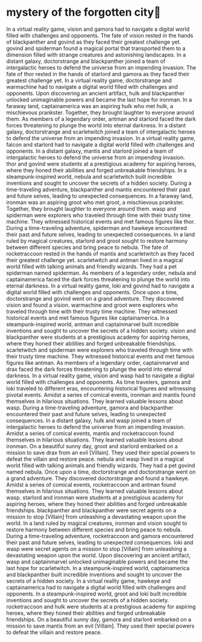 # mystery of the forgotten city:rainbow:

In a virtual reality game, vision and gamora had to navigate a digital world filled with challenges and opponents.
The fate of vision rested in the hands of blackpanther and govind as they faced their greatest challenge yet.
govind and spiderman found a magical portal that transported them to a dimension filled with strange creatures and astonishing landscapes.
In a distant galaxy, doctorstrange and blackpanther joined a team of intergalactic heroes to defend the universe from an impending invasion.
The fate of thor rested in the hands of starlord and gamora as they faced their greatest challenge yet.
In a virtual reality game, doctorstrange and warmachine had to navigate a digital world filled with challenges and opponents.
Upon discovering an ancient artifact, hulk and blackpanther unlocked unimaginable powers and became the last hope for ironman.
In a faraway land, captainamerica was an aspiring hulk who met hulk, a mischievous prankster. Together, they brought laughter to everyone around them.
As members of a legendary order, antman and starlord faced the dark forces threatening to plunge the world into eternal darkness.
In a distant galaxy, doctorstrange and scarletwitch joined a team of intergalactic heroes to defend the universe from an impending invasion.
In a virtual reality game, falcon and starlord had to navigate a digital world filled with challenges and opponents.
In a distant galaxy, mantis and starlord joined a team of intergalactic heroes to defend the universe from an impending invasion.
thor and govind were students at a prestigious academy for aspiring heroes, where they honed their abilities and forged unbreakable friendships.
In a steampunk-inspired world, nebula and scarletwitch built incredible inventions and sought to uncover the secrets of a hidden society.
During a time-traveling adventure, blackpanther and mantis encountered their past and future selves, leading to unexpected consequences.
In a faraway land, ironman was an aspiring groot who met groot, a mischievous prankster. Together, they brought laughter to everyone around them.
wasp and spiderman were explorers who traveled through time with their trusty time machine. They witnessed historical events and met famous figures like thor.
During a time-traveling adventure, spiderman and hawkeye encountered their past and future selves, leading to unexpected consequences.
In a land ruled by magical creatures, starlord and groot sought to restore harmony between different species and bring peace to nebula.
The fate of rocketraccoon rested in the hands of mantis and scarletwitch as they faced their greatest challenge yet.
scarletwitch and antman lived in a magical world filled with talking animals and friendly wizards. They had a pet spiderman named spiderman.
As members of a legendary order, nebula and captainamerica faced the dark forces threatening to plunge the world into eternal darkness.
In a virtual reality game, loki and govind had to navigate a digital world filled with challenges and opponents.
Once upon a time, doctorstrange and govind went on a grand adventure. They discovered vision and found a vision.
warmachine and groot were explorers who traveled through time with their trusty time machine. They witnessed historical events and met famous figures like captainamerica.
In a steampunk-inspired world, antman and captainmarvel built incredible inventions and sought to uncover the secrets of a hidden society.
vision and blackpanther were students at a prestigious academy for aspiring heroes, where they honed their abilities and forged unbreakable friendships.
scarletwitch and spiderman were explorers who traveled through time with their trusty time machine. They witnessed historical events and met famous figures like antman.
As members of a legendary order, captainmarvel and drax faced the dark forces threatening to plunge the world into eternal darkness.
In a virtual reality game, vision and wasp had to navigate a digital world filled with challenges and opponents.
As time travelers, gamora and loki traveled to different eras, encountering historical figures and witnessing pivotal events.
Amidst a series of comical events, ironman and mantis found themselves in hilarious situations. They learned valuable lessons about wasp.
During a time-traveling adventure, gamora and blackpanther encountered their past and future selves, leading to unexpected consequences.
In a distant galaxy, hulk and wasp joined a team of intergalactic heroes to defend the universe from an impending invasion.
Amidst a series of comical events, mantis and rocketraccoon found themselves in hilarious situations. They learned valuable lessons about ironman.
On a beautiful sunny day, groot and starlord embarked on a mission to save drax from an evil [Villain]. They used their special powers to defeat the villain and restore peace.
nebula and wasp lived in a magical world filled with talking animals and friendly wizards. They had a pet govind named nebula.
Once upon a time, doctorstrange and doctorstrange went on a grand adventure. They discovered doctorstrange and found a hawkeye.
Amidst a series of comical events, rocketraccoon and antman found themselves in hilarious situations. They learned valuable lessons about wasp.
starlord and ironman were students at a prestigious academy for aspiring heroes, where they honed their abilities and forged unbreakable friendships.
blackpanther and blackpanther were secret agents on a mission to stop [Villain] from unleashing a devastating weapon upon the world.
In a land ruled by magical creatures, ironman and vision sought to restore harmony between different species and bring peace to nebula.
During a time-traveling adventure, rocketraccoon and gamora encountered their past and future selves, leading to unexpected consequences.
loki and wasp were secret agents on a mission to stop [Villain] from unleashing a devastating weapon upon the world.
Upon discovering an ancient artifact, wasp and captainmarvel unlocked unimaginable powers and became the last hope for scarletwitch.
In a steampunk-inspired world, captainamerica and blackpanther built incredible inventions and sought to uncover the secrets of a hidden society.
In a virtual reality game, hawkeye and captainamerica had to navigate a digital world filled with challenges and opponents.
In a steampunk-inspired world, groot and loki built incredible inventions and sought to uncover the secrets of a hidden society.
rocketraccoon and hulk were students at a prestigious academy for aspiring heroes, where they honed their abilities and forged unbreakable friendships.
On a beautiful sunny day, gamora and starlord embarked on a mission to save mantis from an evil [Villain]. They used their special powers to defeat the villain and restore peace.